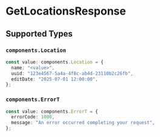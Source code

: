 # GetLocationsResponse


## Supported Types

### `components.Location`

```typescript
const value: components.Location = {
  name: "<value>",
  uuid: "123e4567-5a4a-4f8c-ab4d-23110b2c26fb",
  editDate: "2025-07-01 12:00:00",
};
```

### `components.ErrorT`

```typescript
const value: components.ErrorT = {
  errorCode: 1000,
  message: "An error occurred completing your request",
};
```

